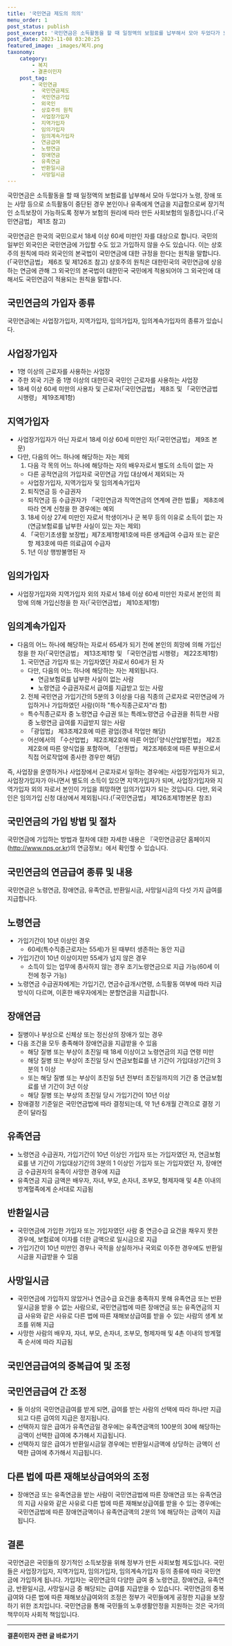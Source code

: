 ```yaml
---
title: '국민연금 제도의 의의'
menu_order: 1
post_status: publish
post_excerpt: '국민연금은 소득활동을 할 때 일정액의 보험료를 납부해서 모아 두었다가 노령, 장애 또는 사망 등으로 소득활동이 중단된 경우 본인이나 유족에게 연금을 지급함으로써 장기적인 소득보장이 가능하도록 정부가 보험의 원리에 따라 만든 사회보험의 일종입니다.  국민연금법  제1조 참고 '
post_date: 2023-11-08 03:20:25
featured_image: _images/복지.png
taxonomy:
    category:
        - 복지
        - 결혼이민자
    post_tag:
        - 국민연금
        -  국민연금제도
        -  국민연금가입
        -  외국인
        -  상호주의 원칙
        -  사업장가입자
        -  지역가입자
        -  임의가입자
        -  임의계속가입자
        -  연금급여
        -  노령연금
        -  장애연금
        -  유족연금
        -  반환일시금
        -  사망일시금
---
```



국민연금은 소득활동을 할 때 일정액의 보험료를 납부해서 모아 두었다가 노령, 장애 또는 사망 등으로 소득활동이 중단된 경우 본인이나 유족에게 연금을 지급함으로써 장기적인 소득보장이 가능하도록 정부가 보험의 원리에 따라 만든 사회보험의 일종입니다.(「국민연금법」 제1조 참고)

국민연금은 한국의 국민으로서 18세 이상 60세 미만인 자를 대상으로 합니다. 국민의 일부인 외국인은 국민연금에 가입할 수도 있고 가입하지 않을 수도 있습니다. 이는 상호주의 원칙에 따라 외국인의 본국법이 국민연금에 대한 규정을 한다는 원칙을 말합니다.(「국민연금법」 제6조 및 제126조 참고) 상호주의 원칙은 대한민국의 국민연금에 상응하는 연금에 관해 그 외국인의 본국법이 대한민국 국민에게 적용되어야 그 외국인에 대해서도 국민연금이 적용되는 원칙을 말합니다.

## 국민연금의 가입자 종류

국민연금에는 사업장가입자, 지역가입자, 임의가입자, 임의계속가입자의 종류가 있습니다.

## 사업장가입자
- 1명 이상의 근로자를 사용하는 사업장
- 주한 외국 기관 중 1명 이상의 대한민국 국민인 근로자를 사용하는 사업장
- 18세 이상 60세 미만의 사용자 및 근로자(「국민연금법」 제8조 및 「국민연금법 시행령」 제19조제1항)

## 지역가입자
- 사업장가입자가 아닌 자로서 18세 이상 60세 미만인 자(「국민연금법」 제9조 본문)
- 다만, 다음의 어느 하나에 해당하는 자는 제외
  1. 다음 각 목의 어느 하나에 해당하는 자의 배우자로서 별도의 소득이 없는 자
    - 다른 공적연금의 가입자로 국민연금 가입 대상에서 제외되는 자
    - 사업장가입자, 지역가입자 및 임의계속가입자
  2. 퇴직연금 등 수급권자
    - 퇴직연금 등 수급권자가 「국민연금과 직역연금의 연계에 관한 법률」 제8조에 따라 연계 신청을 한 경우에는 예외
  3. 18세 이상 27세 미만인 자로서 학생이거나 군 복무 등의 이유로 소득이 없는 자(연금보험료를 납부한 사실이 있는 자는 제외)
  4. 「국민기초생활 보장법」제7조제1항제1호에 따른 생계급여 수급자 또는 같은 항 제3호에 따른 의료급여 수급자
  5. 1년 이상 행방불명된 자

## 임의가입자
- 사업장가입자와 지역가입자 외의 자로서 18세 이상 60세 미만인 자로서 본인의 희망에 의해 가입신청을 한 자(「국민연금법」 제10조제1항)

## 임의계속가입자
- 다음의 어느 하나에 해당하는 자로서 65세가 되기 전에 본인의 희망에 의해 가입신청을 한 자(「국민연금법」 제13조제1항 및 「국민연금법 시행령」 제22조제1항)
  1. 국민연금 가입자 또는 가입자였던 자로서 60세가 된 자
    - 다만, 다음의 어느 하나에 해당하는 자는 제외됩니다.
      - 연금보험료를 납부한 사실이 없는 사람
      - 노령연금 수급권자로서 급여를 지급받고 있는 사람
  2. 전체 국민연금 가입기간의 5분의 3 이상을 다음 직종의 근로자로 국민연금에 가입하거나 가입하였던 사람(이하 "특수직종근로자"라 함)
    - 특수직종근로자 중 노령연급 수급권 또는 특례노령연금 수급권을 취득한 사람 중 노령연금 급여를 지급받지 않는 사람
    - 「광업법」 제3조제2호에 따른 광업(갱내 작업만 해당)
    - 어선에서의 「수산업법」 제2조제2호에 따른 어업(「양식산업발전법」 제2조제2호에 따른 양식업을 포함하며, 「선원법」 제2조제6호에 따른 부원으로서 직접 어로작업에 종사한 경우만 해당)

즉, 사업장을 운영하거나 사업장에서 근로자로서 일하는 경우에는 사업장가입자가 되고, 사업장가입자가 아니면서 별도의 소득이 있으면 지역가입자가 되며, 사업장가입자와 지역가입자 외의 자로서 본인이 가입을 희망하면 임의가입자가 되는 것입니다. 다만, 외국인은 임의가입 신청 대상에서 제외됩니다.(「국민연금법」 제126조제1항본문 참조)

## 국민연금의 가입 방법 및 절차

국민연금에 가입하는 방법과 절차에 대한 자세한 내용은 『국민연금공단 홈페이지(http://www.nps.or.kr)의 연금정보』에서 확인할 수 있습니다.

## 국민연금의 연금급여 종류 및 내용

국민연금은 노령연금, 장애연금, 유족연금, 반환일시금, 사망일시금의 다섯 가지 급여를 지급합니다.

## 노령연금
- 가입기간이 10년 이상인 경우
  - 60세(특수직종근로자는 55세)가 된 때부터 생존하는 동안 지급
- 가입기간이 10년 이상이지만 55세가 넘지 않은 경우
  - 소득이 있는 업무에 종사하지 않는 경우 조기노령연금으로 지급 가능(60세 이전에 청구 가능)
- 노령연금 수급권자에게는 가입기간, 연금수급개시연령, 소득활동 여부에 따라 지급 방식이 다르며, 이혼한 배우자에게는 분할연금을 지급합니다.

## 장애연금
- 질병이나 부상으로 신체상 또는 정신상의 장애가 있는 경우
- 다음 조건을 모두 충족해야 장애연금을 지급받을 수 있음
  - 해당 질병 또는 부상이 초진일 때 18세 이상이고 노령연금의 지급 연령 미만
  - 해당 질병 또는 부상이 초진일 당시 연금보험료를 낸 기간이 가입대상기간의 3분의 1 이상
  - 또는 해당 질병 또는 부상이 초진일 5년 전부터 초진일까지의 기간 중 연금보험료를 낸 기간이 3년 이상
  - 해당 질병 또는 부상의 초진일 당시 가입기간이 10년 이상
- 장애결정 기준일은 국민연금법에 따라 결정되는데, 약 1년 6개월 간격으로 결정 기준이 달라짐

## 유족연금
- 노령연금 수급권자, 가입기간이 10년 이상인 가입자 또는 가입자였던 자, 연금보험료를 낸 기간이 가입대상기간의 3분의 1 이상인 가입자 또는 가입자였던 자, 장애연금 수급권자의 유족이 사망한 경우에 지급
- 유족연금 지급 금액은 배우자, 자녀, 부모, 손자녀, 조부모, 형제자매 및 4촌 이내의 방계혈족에게 순서대로 지급됨

## 반환일시금
- 국민연금에 가입한 가입자 또는 가입자였던 사람 중 연금수급 요건을 채우지 못한 경우에, 보험료에 이자를 더한 금액으로 일시금으로 지급
- 가입기간이 10년 미만인 경우나 국적을 상실하거나 국외로 이주한 경우에도 반환일시금을 지급받을 수 있음

## 사망일시금
- 국민연금에 가입하지 않았거나 연금수급 요건을 충족하지 못해 유족연금 또는 반환일시금을 받을 수 없는 사람으로, 국민연금법에 따른 장애연금 또는 유족연금의 지급 사유와 같은 사유로 다른 법에 따른 재해보상급여를 받을 수 있는 사람의 생계 보조를 위해 지급
- 사망한 사람의 배우자, 자녀, 부모, 손자녀, 조부모, 형제자매 및 4촌 이내의 방계혈족 순서에 따라 지급됨

## 국민연금급여의 중복급여 및 조정

## 국민연금급여 간 조정
- 둘 이상의 국민연금급여를 받게 되면, 급여를 받는 사람의 선택에 따라 하나만 지급되고 다른 급여의 지급은 정지됩니다.
- 선택하지 않은 급여가 유족연금일 경우에는 유족연금액의 100분의 30에 해당하는 금액이 선택한 급여에 추가해서 지급됩니다.
- 선택하지 않은 급여가 반환일시금일 경우에는 반환일시금액에 상당하는 금액이 선택한 급여에 추가해서 지급됩니다.

## 다른 법에 따른 재해보상급여와의 조정
- 장애연금 또는 유족연금을 받는 사람이 국민연금법에 따른 장애연금 또는 유족연금의 지급 사유와 같은 사유로 다른 법에 따른 재해보상급여를 받을 수 있는 경우에는 국민연금법에 따른 장애연금액이나 유족연금액의 2분의 1에 해당하는 금액이 지급됩니다.

## 결론
국민연금은 국민들의 장기적인 소득보장을 위해 정부가 만든 사회보험 제도입니다. 국민들은 사업장가입자, 지역가입자, 임의가입자, 임의계속가입자 등의 종류에 따라 국민연금에 가입하게 됩니다. 가입자는 국민연금의 다양한 급여 중 노령연금, 장애연금, 유족연금, 반환일시금, 사망일시금 중 해당되는 급여를 지급받을 수 있습니다. 국민연금의 중복급여와 다른 법에 따른 재해보상급여와의 조정은 정부가 국민들에게 공정한 지급을 보장하기 위한 조치입니다. 국민연금을 통해 국민들의 노후생활안정을 지원하는 것은 국가의 책무이자 사회적 책임입니다.
<!-- wp:separator -->
<hr class="wp-block-separator has-alpha-channel-opacity"/>
<!-- /wp:separator -->

<!-- wp:group {"backgroundColor":"base","layout":{"type":"constrained"}} -->
<div class="wp-block-group has-base-background-color has-background"><!-- wp:paragraph {"align":"center","fontSize":"medium"} -->
<p class="has-text-align-center has-large-font-size"><strong>결혼이민자 관련 글 바로가기</strong></p>
<!-- /wp:paragraph -->


<!-- wp:latest-posts
{"categories":[{"id":14581,"count":19,"description":"","link":"https://uknowlaw.com/category/%ea%b2%b0%ed%98%bc%ec%9d%b4%eb%af%bc%ec%9e%90/","name":"결혼이민자","slug":"결혼이민자","taxonomy":"category","parent":0,"meta":[],"_links":{"self":[{"href":"https://uknowlaw.com/wp-json/wp/v2/categories/14581"}],"collection":[{"href":"https://uknowlaw.com/wp-json/wp/v2/categories"}],"about":[{"href":"https://uknowlaw.com/wp-json/wp/v2/taxonomies/category"}],"wp:post_type":[{"href":"https://uknowlaw.com/wp-json/wp/v2/posts?categories=14581"}],"curies":[{"name":"wp","href":"https://api.w.org/{rel}","templated":true}]}}],"postsToShow":100,"excerptLength":28,"postLayout":"grid","columns":2,"featuredImageAlign":"left","featuredImageSizeSlug":"large","fontSize":"small"} /--></div>
<!-- /wp:group -->